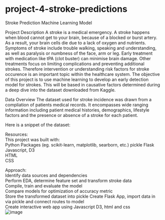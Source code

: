 # project-4-stroke-predictions
Stroke Prediction Machine Learning Model  

Project Description
A stroke is a medical emergency. A stroke happens when blood cannot get to your brain, because of a blocked or burst artery. As a result, your brain cells die due to a lack of oxygen and nutrients.
Symptoms of stroke include trouble walking, speaking and understanding, as well as paralysis or numbness of the face, arm or leg.
Early treatment with medication like tPA (clot buster) can minimise brain damage. Other treatments focus on limiting complications and preventing additional strokes. Therefore intervention or understanding risk factors for stroke occurence is an important topic within the healthcare system. The objective of this project is to use machine learning to develop an early detection model for strokes. This will be based in causative factors determined during a deep dive into the dataset downloaded from Kaggle.

Data Overview
The dataset used for stroke incidence was drawn from a compliation of patients medical records. It encompasses wide ranging information including patient medical histories, demographics, lifestyle factors and the presence or absence of a stroke for each patient.

Here is a snippet of the dataset:

Resources:  
This project was built with:  
Python Packages (eg. scikit-learn, matplotlib, searborn, etc.) 
pickle 
Flask 
Javascript, D3  
HTML  
CSS  

Approach:  
Identify data sources and dependencies  
Perform EDA, determine feature set and transform stroke data  
Compile, train and evaluate the model  
Compare models for optimization of accuracy metric  
Store the transformed dataset into pickle
Create Flask App, import data in via pickle and connect routes to model  
Create interactive web app using Javascript D3, html and css  
![image](https://github.com/RLButch/project-4-stroke-predictions/assets/122842203/f592e68a-f319-428b-b895-5f961beca38a)    



